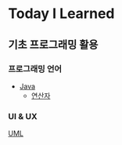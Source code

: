 # Today I Learned

## 기초 프로그래밍 활용

### 프로그래밍 언어

* [Java](./Java/README.md)
    * [연산자](https://github.com/zigun96/operator)

### UI & UX

[UML](./UI_UX.md)
